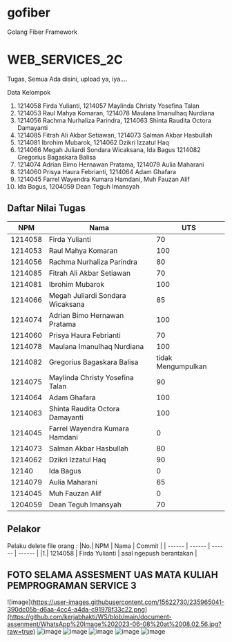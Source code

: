 # gofiber

Golang Fiber Framework

# WEB_SERVICES_2C

Tugas, Semua Ada disini, upload ya, iya....

Data Kelompok

1. 1214058 Firda Yulianti, 1214057 Maylinda Christy Yosefina Talan
2. 1214053 Raul Mahya Komaran,  1214078 Maulana Imanulhaq Nurdiana
3. 1214056 Rachma Nurhaliza Parindra, 1214063 Shinta Raudita Octora Damayanti
4. 1214085 Fitrah Ali Akbar Setiawan, 1214073 Salman Akbar Hasbullah
5. 1214081 Ibrohim Mubarok, 1214062 Dzikri Izzatul Haq
6. 1214066 Megah Juliardi Sondara Wicaksana, Ida Bagus 1214082 Gregorius Bagaskara Balisa
7. 1214074 Adrian Bimo Hernawan Pratama, 1214079 Aulia Maharani
8. 1214060 Prisya Haura Febrianti, 1214064 Adam Ghafara
9. 1214045 Farrel Wayendra Kumara Hamdani, Muh Fauzan Alif
10. Ida Bagus, 1204059 Dean Teguh Imansyah


## Daftar Nilai Tugas

| NPM      | Nama | UTS | 
| ----------- | ----------- | ----------- |
| 1214058      |Firda Yulianti | 70 |
| 1214053      |Raul Mahya Komaran | 100 |
| 1214056      |Rachma Nurhaliza Parindra | 80 |
| 1214085     |Fitrah Ali Akbar Setiawan | 70 |
| 1214081      |Ibrohim Mubarok | 100 |
| 1214066     |Megah Juliardi Sondara Wicaksana | 85 |
| 1214074     |Adrian Bimo Hernawan Pratama | 100 |
| 1214060    |Prisya Haura Febrianti | 70 |
| 1214078      |Maulana Imanulhaq Nurdiana | 100 |
| 1214082      |Gregorius Bagaskara Balisa | tidak Mengumpulkan |
| 1214075      |Maylinda Christy Yosefina Talan | 90 |
| 1214064      |Adam Ghafara | 100 |
| 1214063      |Shinta Raudita Octora Damayanti | 100 |
| 1214045      |Farrel Wayendra Kumara Hamdani | 0 |
| 1214073      |Salman Akbar Hasbullah | 80 |
| 1214062      |Dzikri Izzatul Haq | 90 |
| 12140      |Ida Bagus | 0 |
| 1214079      |Aulia Maharani | 65 |
| 1214045      |Muh Fauzan Alif | 0 |
| 1204059      |Dean Teguh Imansyah | 70 |







## Pelakor

Pelaku delete file orang :
|No.| NPM      | Nama | Commit |
| ------ | ------ | ------ | ------ |
|1.| 1214058 | Firda Yulianti | asal ngepush berantakan |

## FOTO SELAMA ASSESMENT UAS MATA KULIAH PEMPROGRAMAN SERVICE 3

![image](https://user-images.githubusercontent.com/15622730/235965041-390dc05b-d6aa-4cc4-a4da-c91978f33c22.png](https://github.com/kerjabhakti/WS/blob/main/document-assenment/WhatsApp%20Image%202023-06-08%20at%2008.02.56.jpg?raw=true)
![image](https://github.com/kerjabhakti/WS/blob/main/document-assenment/WhatsApp%20Image%202023-06-08%20at%2009.00.28.jpg?raw=true)
![image](https://github.com/kerjabhakti/WS/blob/main/document-assenment/WhatsApp%20Image%202023-06-08%20at%2009.00.30.jpg?raw=true)
![image](https://github.com/kerjabhakti/WS/blob/main/document-assenment/WhatsApp%20Image%202023-06-08%20at%2009.00.31.jpg?raw=true)
![image](https://github.com/kerjabhakti/WS/blob/main/document-assenment/WhatsApp%20Image%202023-06-08%20at%2009.00.32.jpg?raw=true)
![image](https://github.com/kerjabhakti/WS/blob/main/document-assenment/asdasd.jpg?raw=true)
